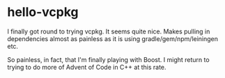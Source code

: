 # hello-vcpkg

I finally got round to trying vcpkg. It seems quite nice. Makes pulling in dependencies almost as painless
as it is using gradle/gem/npm/leiningen etc.

So painless, in fact, that I'm finally playing with Boost. I might return to trying to do more of Advent 
of Code in C++ at this rate.
